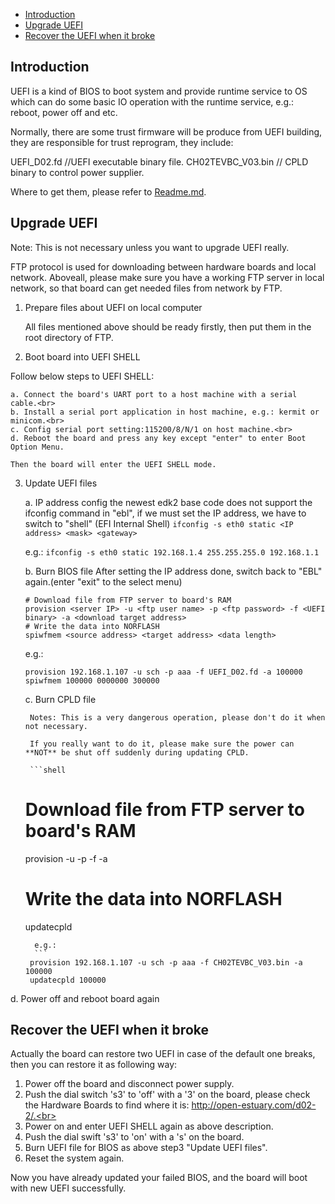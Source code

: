 * [Introduction](#1)
* [Upgrade UEFI](#2)
* [Recover the UEFI when it broke](#3)

<h2 id="1">Introduction</h2>

UEFI is a kind of BIOS to boot system and provide runtime service to OS which can do some basic IO operation with the runtime service, e.g.: reboot, power off and etc.

Normally, there are some trust firmware will be produce from UEFI building, they are responsible for trust reprogram, they include:

 UEFI_D02.fd      //UEFI executable binary file.
 CH02TEVBC_V03.bin   // CPLD binary to control power supplier.

Where to get them, please refer to [Readme.md](https://github.com/tianjiaoling/estuary/blob/mark/doc/Readme.4D02.md).

<h2 id="2">Upgrade UEFI</h2>

Note: This is not necessary unless you want to upgrade UEFI really.

FTP protocol is used for downloading between hardware boards and local network. Aboveall, please make sure you have a working FTP server in local network, so that board can get needed files from network by FTP.

1. Prepare files about UEFI on local computer

    All files mentioned above should be ready firstly, then put them in the root directory of FTP.

2. Boot board into UEFI SHELL

  Follow below steps to UEFI SHELL:
    
    a. Connect the board's UART port to a host machine with a serial cable.<br>
    b. Install a serial port application in host machine, e.g.: kermit or minicom.<br>
    c. Config serial port setting:115200/8/N/1 on host machine.<br>
    d. Reboot the board and press any key except "enter" to enter Boot Option Menu.
    
    Then the board will enter the UEFI SHELL mode.

3. Update UEFI files

    a. IP address config
       the newest edk2 base code does not support the ifconfig command in "ebl", if we must set the IP address, we have to switch to "shell" (EFI Internal Shell)
    `ifconfig -s eth0 static <IP address> <mask> <gateway>`
    
    e.g.: `ifconfig -s eth0 static 192.168.1.4 255.255.255.0 192.168.1.1`
    
    b. Burn BIOS file
       After setting the IP address done, switch back to "EBL" again.(enter "exit" to the select menu)    
      ```shell
    # Download file from FTP server to board's RAM
    provision <server IP> -u <ftp user name> -p <ftp password> -f <UEFI binary> -a <download target address>
    # Write the data into NORFLASH
    spiwfmem <source address> <target address> <data length>
    ```
    e.g.: 
    ```shell
    provision 192.168.1.107 -u sch -p aaa -f UEFI_D02.fd -a 100000
    spiwfmem 100000 0000000 300000
    ```
   c. Burn CPLD file
    
     	Notes: This is a very dangerous operation, please don't do it when not necessary.
     	
     	If you really want to do it, please make sure the power can **NOT** be shut off suddenly during updating CPLD.
     	
     	```shell
     # Download file from FTP server to board's RAM
      provision <server IP> -u <ftp user name> -p <ftp password> -f <cpld bin> -a <target address>
     # Write the data into NORFLASH
     updatecpld <target address>
     ```
       e.g.: 
       ```
      provision 192.168.1.107 -u sch -p aaa -f CH02TEVBC_V03.bin -a 100000
      updatecpld 100000
      ```
d. Power off and reboot board again

<h2 id="2">Recover the UEFI when it broke</h2>

Actually the board can restore two UEFI in case of the default one breaks, then you can restore it as following way:

   1. Power off the board and disconnect power supply.<br>
   2. Push the dial switch 's3' to 'off' with a '3' on the board, please check the Hardware Boards to find where it is: http://open-estuary.com/d02-2/.<br>
   3. Power on and enter UEFI SHELL again as above description.<br>
   4. Push the dial swift 's3' to 'on' with a 's' on the board.<br>
   5. Burn UEFI file for BIOS as above step3 "Update UEFI files".<br>
   6. Reset the system again.

Now you have already updated your failed BIOS, and the board will boot with new UEFI successfully.
